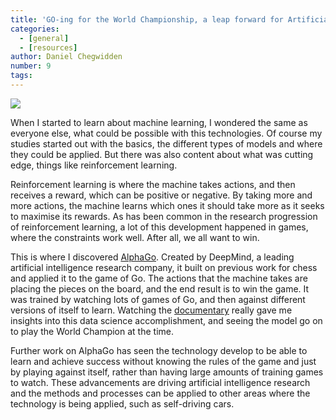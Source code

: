```yaml
---
title: 'GO-ing for the World Championship, a leap forward for Artificial Intelligence'
categories:
  - [general]
  - [resources]
author: Daniel Chegwidden
number: 9
tags:
---
```


![](/images/GoSlim.jpg)

When I started to learn about machine learning, I wondered the same as everyone else, what could be possible with this technologies. Of course my studies started out with the basics, the different types of models and where they could be applied. But there was also content about what was cutting edge, things like reinforcement learning.

Reinforcement learning is where the machine takes actions, and then receives a reward, which can be positive or negative. By taking more and more actions, the machine learns which ones it should take more as it seeks to maximise its rewards. As has been common in the research progression of reinforcement learning, a lot of this development happened in games, where the constraints work well. After all, we all want to win.

This is where I discovered [AlphaGo](https://deepmind.com/research/case-studies/alphago-the-story-so-far). Created by DeepMind, a leading artificial intelligence research company, it built on previous work for chess and applied it to the game of Go. The actions that the machine takes are placing the pieces on the board, and the end result is to win the game. It was trained by watching lots of games of Go, and then against different versions of itself to learn. Watching the [documentary](https://www.youtube.com/watch?v=WXuK6gekU1Y) really gave me insights into this data science accomplishment, and seeing the model go on to play the World Champion at the time.

Further work on AlphaGo has seen the technology develop to be able to learn and achieve success without knowing the rules of the game and just by playing against itself, rather than having large amounts of training games to watch. These advancements are driving artificial intelligence research and the methods and processes can be applied to other areas where the technology is being applied, such as self-driving cars.
